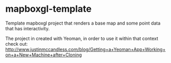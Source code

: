 mapboxgl-template
=================

Template mapboxgl project that renders a base map and some point data that has interactivity.

The project in created with Yeoman, in order to use it within that context check out: http://www.justinmccandless.com/blog/Getting+a+Yeoman+App+Working+on+a+New+Machine+after+Cloning


